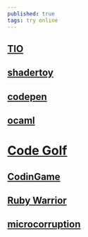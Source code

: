 ```yaml
---
published: true
tags: try online
---
```

## [TIO](https://tio.run/#)

## [shadertoy](https://www.shadertoy.com/view/ldlcRf)

## [codepen](https://codepen.io/)

## [ocaml](https://try.ocamlpro.com/)


# [Code Golf](https://codegolf.stackexchange.com/)

## [CodinGame](https://www.codingame.com/home)

## [Ruby Warrior](https://www.bloc.io/ruby-warrior#/)

## [microcorruption](https://microcorruption.com/login)
